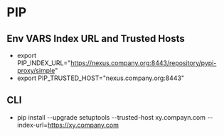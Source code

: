 PIP
======

## Env VARS Index URL and Trusted Hosts
* export PIP_INDEX_URL="https://nexus.company.org:8443/repository/pypi-proxy/simple"
* export PIP_TRUSTED_HOST="nexus.company.org:8443"

## CLI
* pip install --upgrade setuptools --trusted-host xy.compayn.com --index-url=https://xy.company.com
